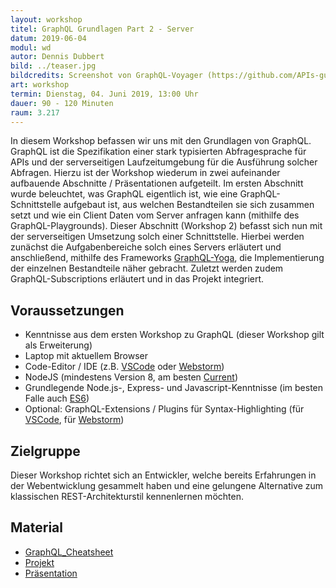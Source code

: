 ```yaml
---
layout: workshop
titel: GraphQL Grundlagen Part 2 - Server
datum: 2019-06-04
modul: wd
autor: Dennis Dubbert
bild: ../teaser.jpg
bildcredits: Screenshot von GraphQL-Voyager (https://github.com/APIs-guru/graphql-voyager)
art: workshop
termin: Dienstag, 04. Juni 2019, 13:00 Uhr
dauer: 90 - 120 Minuten
raum: 3.217
---
```




In diesem Workshop befassen wir uns mit den Grundlagen von GraphQL. GraphQL ist die Spezifikation einer stark typisierten Abfragesprache für APIs und der serverseitigen Laufzeitumgebung für die Ausführung solcher Abfragen. Hierzu ist der Workshop wiederum in zwei aufeinander aufbauende Abschnitte / Präsentationen aufgeteilt. Im ersten Abschnitt wurde beleuchtet, was GraphQL eigentlich ist, wie eine GraphQL-Schnittstelle aufgebaut ist, aus welchen Bestandteilen sie sich zusammen setzt und wie ein Client Daten vom Server anfragen kann (mithilfe des GraphQL-Playgrounds). Dieser Abschnitt (Workshop 2) befasst sich nun mit der serverseitigen Umsetzung solch einer Schnittstelle. Hierbei werden zunächst die Aufgabenbereiche solch eines Servers erläutert und anschließend, mithilfe des Frameworks [GraphQL-Yoga](https://github.com/prisma/graphql-yoga), die Implementierung der einzelnen Bestandteile näher gebracht. Zuletzt werden zudem GraphQL-Subscriptions erläutert und in das Projekt integriert.


## Voraussetzungen
 - Kenntnisse aus dem ersten Workshop zu GraphQL (dieser Workshop gilt als Erweiterung)
 - Laptop mit aktuellem Browser
 - Code-Editor / IDE (z.B. [VSCode](https://code.visualstudio.com/download) oder [Webstorm](https://www.jetbrains.com/webstorm/download/#section=mac))
 - NodeJS (mindestens Version 8, am besten [Current](https://nodejs.org/en/))
 - Grundlegende Node.js-, Express- und Javascript-Kenntnisse (im besten Falle auch [ES6](http://es6-features.org/))
 - Optional: GraphQL-Extensions / Plugins für Syntax-Highlighting (für [VSCode](https://marketplace.visualstudio.com/items?itemName=Prisma.vscode-graphql), für [Webstorm](https://plugins.jetbrains.com/plugin/8097-js-graphql))

## Zielgruppe
Dieser Workshop richtet sich an Entwickler, welche bereits Erfahrungen in der Webentwicklung gesammelt haben und eine gelungene Alternative zum klassischen REST-Architekturstil kennenlernen möchten.

## Material
- [GraphQL_Cheatsheet](../material/GraphQL_Cheatsheet.pdf)
- [Projekt](../material/GraphQL_Workshop.zip)
- [Präsentation](../material/Workshop_Presentation.pdf)
